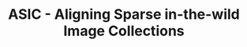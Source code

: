 ---
layout: projectlink
title: ASIC - Aligning Sparse in-the-wild Image Collections
excerpt: Learning dense correspondences for long-tail in-the-wild image collections
code: https://github.com/kampta/asic
paper: https://arxiv.org/pdf/2303.16201
gif: asic.jpg
conference: ICCV 2023
authors: K. Gupta, V. Jampani, C. Esteves, A. Shrivastava, A. Makadia, N. Snavely, A. Kar
link: https://kampta.github.io/asic
---